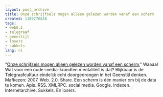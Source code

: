 ```yaml
---
layout: post_archive
title: Onze schrijfsels mogen alleen gelezen worden vanaf een scherm
created: 1189776848
tags:
- web0.1
- telegraaf
- geenstijl
- losers
- sukkels
lang: nl
---
```

"[Onze schrijfsels mogen alleen gelezen worden vanaf een scherm](http://www.geenstijl.nl/mt/archieven/1023601.html)," Waaaa! Wat voor een oude-media-krandten mentaliteit is dat? Blijkbaar is de Telegraafcultuur eindelijk echt doorgedrongen in het Geenstijl denken. Mafkezen: 2007. Web. 2.0. Share. Een scherm is één manier om bij de data te komen. Apis. RSS. XMLRPC. social media. Google. Indexen. Internetarchive. Sukkels. En losers.
